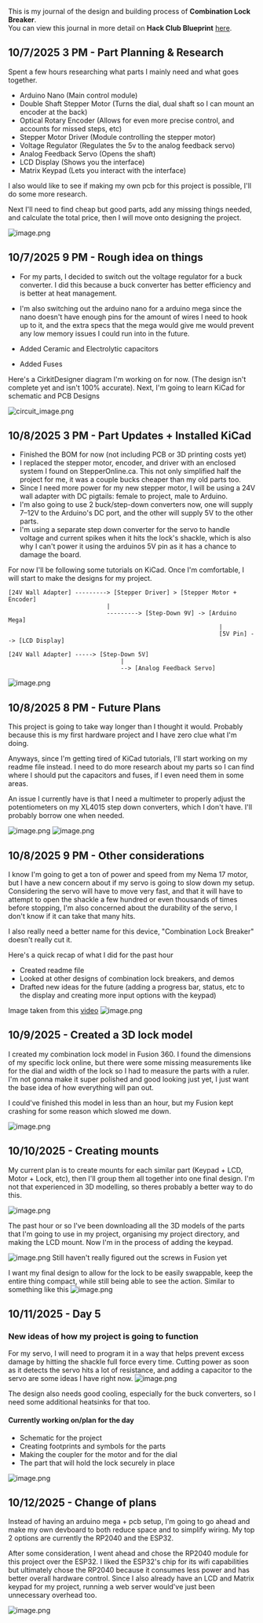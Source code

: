 <!--
  ===================    !!READ THIS NOTICE!!   ====================
  DO NOT edit this file manually. Your changes WILL BE OVERWRITTEN!
  This journal is auto generated and updated by Hack Club Blueprint.
  To edit this file, please edit your journal entries on Blueprint.
  ==================================================================
-->

This is my journal of the design and building process of **Combination Lock Breaker**.  
You can view this journal in more detail on **Hack Club Blueprint** [here](https://blueprint.hackclub.com/projects/257).


## 10/7/2025 3 PM - Part Planning & Research  

Spent a few hours researching what parts I mainly need and what goes together.

- Arduino Nano (Main control module)
- Double Shaft Stepper Motor (Turns the dial, dual shaft so I can mount an encoder at the back)
- Optical Rotary Encoder (Allows for even more precise control, and accounts for missed steps, etc)
- Stepper Motor Driver (Module controlling the stepper motor)
- Voltage Regulator (Regulates the 5v to the analog feedback servo)
- Analog Feedback Servo (Opens the shaft)
- LCD Display (Shows you the interface)
- Matrix Keypad (Lets you interact with the interface)

I also would like to see if making my own pcb for this project is possible, I'll do some more research.

Next I'll need to find cheap but good parts, add any missing things needed, and calculate the total price, then I will move onto designing the project.

![image.png](https://blueprint.hackclub.com/user-attachments/blobs/proxy/eyJfcmFpbHMiOnsiZGF0YSI6OTc0LCJwdXIiOiJibG9iX2lkIn19--356dfb0ca2f2a88b0ce5be38759c56d7f7bb34bf/image.png)  

## 10/7/2025 9 PM - Rough idea on things  

- For my parts, I decided to switch out the voltage regulator for a buck converter. I did this because a buck converter has better efficiency and is better at heat management.
- I'm also switching out the arduino nano for a arduino mega since the nano doesn't have enough pins for the amount of wires I need to hook up to it, and the extra specs that the mega would give me would prevent any low memory issues I could run into in the future.

- Added Ceramic and Electrolytic capacitors
- Added Fuses

Here's a CirkitDesigner diagram I'm working on for now. (The design isn't complete yet and isn't 100% accurate). Next, I'm going to learn KiCad for schematic and PCB Designs

![circuit_image.png](https://blueprint.hackclub.com/user-attachments/blobs/proxy/eyJfcmFpbHMiOnsiZGF0YSI6OTg3LCJwdXIiOiJibG9iX2lkIn19--ab46f0c58df6a172ee31255a74e5128cb3edefcf/circuit_image.png)
  

## 10/8/2025 3 PM - Part Updates + Installed KiCad  

- Finished the BOM for now (not including PCB or 3D printing costs yet)
- I replaced the stepper motor, encoder, and driver with an enclosed system I found on StepperOnline.ca. This not only simplified half the project for me, it was a couple bucks cheaper than my old parts too.
- Since I need more power for my new stepper motor, I will be using a 24V wall adapter with DC pigtails: female to project, male to Arduino.
- I'm also going to use 2 buck/step-down converters now, one will supply 7–12V to the Arduino's DC port, and the other will supply 5V to the other parts.
- I'm using a separate step down converter for the servo to handle voltage and current spikes when it hits the lock's shackle, which is also why I can't power it using the arduinos 5V pin as it has a chance to damage the board.


For now I'll be following some tutorials on KiCad. Once I'm comfortable, I will start to make the designs for my project.

```
[24V Wall Adapter] ---------> [Stepper Driver] > [Stepper Motor + Encoder]
                            |
                            ---------> [Step-Down 9V] -> [Arduino Mega]
                                                            |
                                                            [5V Pin] --> [LCD Display]

[24V Wall Adapter] -----> [Step-Down 5V]
                                |
                                --> [Analog Feedback Servo]
```

![image.png](https://blueprint.hackclub.com/user-attachments/blobs/proxy/eyJfcmFpbHMiOnsiZGF0YSI6MTEyNCwicHVyIjoiYmxvYl9pZCJ9fQ==--3fa25aba29aa10d2b1982774c30b7bc776e77f62/image.png)  

## 10/8/2025 8 PM - Future Plans  

This project is going to take way longer than I thought it would. Probably because this is my first hardware project and I have zero clue what I'm doing.

Anyways, since I'm getting tired of KiCad tutorials, I'll start working on my readme file instead. I need to do more research about my parts so I can find where I should put the capacitors and fuses, if I even need them in some areas.

An issue I currently have is that I need a multimeter to properly adjust the potentiometers on my XL4015 step down converters, which I don't have. I'll probably borrow one when needed.


![image.png](https://blueprint.hackclub.com/user-attachments/blobs/proxy/eyJfcmFpbHMiOnsiZGF0YSI6MTE0OCwicHVyIjoiYmxvYl9pZCJ9fQ==--96764195dfdfb84a6bd3735269b18daf66965cb4/image.png)
![image.png](https://blueprint.hackclub.com/user-attachments/blobs/proxy/eyJfcmFpbHMiOnsiZGF0YSI6MTE1MCwicHVyIjoiYmxvYl9pZCJ9fQ==--0038461fc20474c2ae9f99724bc08ac72dc24be4/image.png)

  

## 10/8/2025 9 PM - Other considerations  

I know I'm going to get a ton of power and speed from my Nema 17 motor, but I have a new concern about if my servo is going to slow down my setup. Considering the servo will have to move very fast, and that it will have to attempt to open the shackle a few hundred or even thousands of times before stopping, I'm also concerned about the durability of the servo, I don't know if it can take that many hits.

I also really need a better name for this device, "Combination Lock Breaker" doesn't really cut it.


Here's a quick recap of what I did for the past hour
- Created readme file
- Looked at other designs of combination lock breakers, and demos
- Drafted new ideas for the future (adding a progress bar, status, etc to the display and creating more input options with the keypad)

Image taken from this [video](https://www.youtube.com/watch?v=tteG2hQaDeg)
![image.png](https://blueprint.hackclub.com/user-attachments/blobs/proxy/eyJfcmFpbHMiOnsiZGF0YSI6MTE1OSwicHVyIjoiYmxvYl9pZCJ9fQ==--3b4dba8fd93c74906c0d5bc96ffb81d57deb44b7/image.png)  

## 10/9/2025 - Created a 3D lock model  

I created my combination lock model in Fusion 360. I found the dimensions of my specific lock online, but there were some missing measurements like for the dial and width of the lock so I had to measure the parts with a ruler. I'm not gonna make it super polished and good looking just yet, I just want the base idea of how everything will pan out.

I could've finished this model in less than an hour, but my Fusion kept crashing for some reason which slowed me down.

![image.png](https://blueprint.hackclub.com/user-attachments/blobs/proxy/eyJfcmFpbHMiOnsiZGF0YSI6MTI3MywicHVyIjoiYmxvYl9pZCJ9fQ==--38f4645b98e3accc362fa22da5bdb5f5ad15689d/image.png)
  

## 10/10/2025 - Creating mounts  

My current plan is to create mounts for each similar part (Keypad + LCD, Motor + Lock, etc), then I'll group them all together into one final design. I'm not that experienced in 3D modelling, so theres probably a better way to do this.

![image.png](https://blueprint.hackclub.com/user-attachments/blobs/proxy/eyJfcmFpbHMiOnsiZGF0YSI6MTUwOCwicHVyIjoiYmxvYl9pZCJ9fQ==--7ed135812b2fb258fd081d1cd8f79a02ebd2f4e7/image.png)

The past hour or so I've been downloading all the 3D models of the parts that I'm going to use in my project, organising my project directory, and making the LCD mount. Now I'm in the process of adding the keypad.

![image.png](https://blueprint.hackclub.com/user-attachments/blobs/proxy/eyJfcmFpbHMiOnsiZGF0YSI6MTUwNywicHVyIjoiYmxvYl9pZCJ9fQ==--c7a29624a0aa1a0c5f37c14fa64640002df1afa9/image.png)
Still haven't really figured out the screws in Fusion yet

I want my final design to allow for the lock to be easily swappable, keep the entire thing compact, while still being able to see the action. Similar to something like this
![image.png](https://blueprint.hackclub.com/user-attachments/blobs/proxy/eyJfcmFpbHMiOnsiZGF0YSI6MTUxMSwicHVyIjoiYmxvYl9pZCJ9fQ==--0789cfc56b2f89b18139c5e9048343ea1f1393f1/image.png)
  

## 10/11/2025 - Day 5  

### New ideas of how my project is going to function
For my servo, I will need to program it in a way that helps prevent excess damage by hitting the shackle full force every time. Cutting power as soon as it detects the servo hits a lot of resistance, and adding a capacitor to the servo are some ideas I have right now.
![image.png](https://blueprint.hackclub.com/user-attachments/blobs/proxy/eyJfcmFpbHMiOnsiZGF0YSI6MTY3MywicHVyIjoiYmxvYl9pZCJ9fQ==--3b185be5a05c2a3ffe001d22fa10327b438795e5/image.png)

The design also needs good cooling, especially for the buck converters, so I need some additional heatsinks for that too.


#### Currently working on/plan for the day
- Schematic for the project
- Creating footprints and symbols for the parts
- Making the coupler for the motor and for the dial
- The part that will hold the lock securely in place

![image.png](https://blueprint.hackclub.com/user-attachments/blobs/proxy/eyJfcmFpbHMiOnsiZGF0YSI6MTY3MiwicHVyIjoiYmxvYl9pZCJ9fQ==--09bdaf989b776b26d6550253edc72e59a597f75b/image.png)

  

## 10/12/2025 - Change of plans  

Instead of having an arduino mega + pcb setup, I'm going to go ahead and make my own devboard to both reduce space and to simplify wiring. My top 2 options are currently the RP2040 and the ESP32.

After some consideration, I went ahead and chose the RP2040 module for this project over the ESP32. I liked the ESP32's chip for its wifi capabilities but ultimately chose the RP2040 because it consumes less power and has better overall hardware control. Since I also already have an LCD and Matrix keypad for my project, running a web server would've just been unnecessary overhead too.

![image.png](https://blueprint.hackclub.com/user-attachments/blobs/proxy/eyJfcmFpbHMiOnsiZGF0YSI6MTgxMywicHVyIjoiYmxvYl9pZCJ9fQ==--7ebe088d12976e3a2289415c91808f01e57f1dd0/image.png)
  

